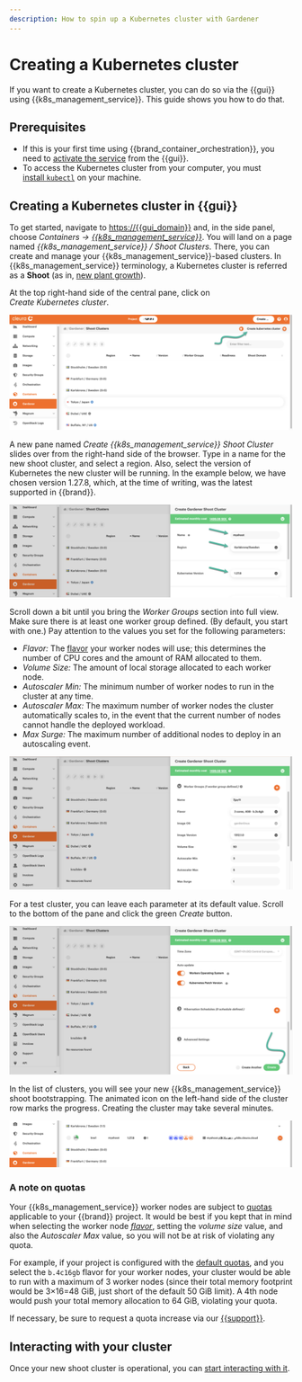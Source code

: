 ```yaml
---
description: How to spin up a Kubernetes cluster with Gardener
---
```

# Creating a Kubernetes cluster

If you want to create a Kubernetes cluster, you can do so via the {{gui}} using {{k8s_management_service}}.
This guide shows you how to do that.

## Prerequisites

* If this is your first time using {{brand_container_orchestration}}, you need to [activate the service](index.md) from the {{gui}}.
* To access the Kubernetes cluster from your computer, you must [install `kubectl`](https://kubernetes.io/docs/tasks/tools/#kubectl) on your machine.

## Creating a Kubernetes cluster in {{gui}}

To get started, navigate to <https://{{gui_domain}}> and, in the side panel, choose *Containers → [{{k8s_management_service}}](https://{{gui_domain}}/containers/gardener)*.
You will land on a page named *{{k8s_management_service}} / Shoot Clusters*.
There, you can create and manage your {{k8s_management_service}}-based clusters.
In {{k8s_management_service}} terminology, a Kubernetes cluster is referred as a **Shoot** (as in, [new plant growth](https://en.wikipedia.org/wiki/Shoot)).

At the top right-hand side of the central pane, click on *Create Kubernetes cluster*.

![{{k8s_management_service}} page in {{gui}}](assets/gardener_page.png)

A new pane named *Create {{k8s_management_service}} Shoot Cluster* slides over from the right-hand side of the browser.
Type in a name for the new shoot cluster, and select a region.
Also, select the version of Kubernetes the new cluster will be running.
In the example below, we have chosen version 1.27.8, which, at the time of writing, was the latest supported in {{brand}}.

!["Create {{k8s_management_service}} Shoot Cluster" panel, showing options to type in a cluster name, select region and Kubernetes version](assets/create-shoot-1.png)

Scroll down a bit until you bring the *Worker Groups* section into full view.
Make sure there is at least one worker group defined.
(By default, you start with one.)
Pay attention to the values you set for the following parameters:

* *Flavor:* The [flavor](../../../reference/flavors/index.md) your worker nodes will use;
this determines the number of CPU cores and the amount of RAM allocated to them.
* *Volume Size:* The amount of local storage allocated to each worker node.
* *Autoscaler Min:* The minimum number of worker nodes to run in the cluster at any time.
* *Autoscaler Max:* The maximum number of worker nodes the cluster automatically scales to, in the event that the current number of nodes cannot handle the deployed workload.
* *Max Surge:* The maximum number of additional nodes to deploy in an autoscaling event.

!["Create {{k8s_management_service}} Shoot Cluster" panel](assets/create-shoot-2.png)

For a test cluster, you can leave each parameter at its default value.
Scroll to the bottom of the pane and click the green *Create* button.

!["Create {{k8s_management_service}} Shoot Cluster" panel](assets/create-shoot-3.png)

In the list of clusters, you will see your new {{k8s_management_service}} shoot bootstrapping.
The animated icon on the left-hand side of the cluster row marks the progress.
Creating the cluster may take several minutes.

![Shoot cluster bootstrapping](assets/shoot_bootstrapping.png)

### A note on quotas

Your {{k8s_management_service}} worker nodes are subject to [quotas](../../../reference/quotas/openstack.md) applicable to your {{brand}} project.
It would be best if you kept that in mind when selecting the worker node [*flavor*](../../../reference/flavors/index.md), setting the _volume size_ value, and also the _Autoscaler Max_ value, so you will not be at risk of violating any quota.

For example, if your project is configured with the [default quotas](../../../reference/quotas/openstack.md), and you select the `b.4c16gb` flavor for your worker nodes, your cluster would be able to run with a maximum of 3 worker nodes (since their total memory footprint would be 3×16=48 GiB, just short of the default 50 GiB limit).
A 4th node would push your total memory allocation to 64 GiB, violating your quota.

If necessary, be sure to request a quota increase via our [{{support}}](https://{{support_domain}}/servicedesk).

## Interacting with your cluster

Once your new shoot cluster is operational, you can [start interacting with it](kubectl.md).
